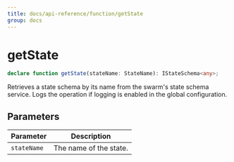 ```yaml
---
title: docs/api-reference/function/getState
group: docs
---
```


# getState

```ts
declare function getState(stateName: StateName): IStateSchema<any>;
```

Retrieves a state schema by its name from the swarm's state schema service.
Logs the operation if logging is enabled in the global configuration.

## Parameters

| Parameter | Description |
|-----------|-------------|
| `stateName` | The name of the state. |
